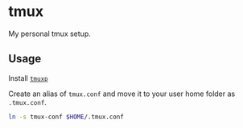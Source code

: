 # tmux
My personal tmux setup.

## Usage

Install [`tmuxp`](https://tmuxp.git-pull.com/)

Create an alias of `tmux.conf` and move it to your user home folder as `.tmux.conf`.

```sh
ln -s tmux-conf $HOME/.tmux.conf
```

